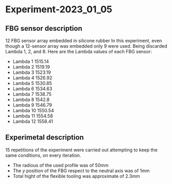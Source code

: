 # Experiment-2023_01_05

## FBG sensor description 
12 FBG sensor array embedded in silicone rubber 
In this experiment, even though a 12-sensor array was embedded only 9 were used. Being discarded Lambda 1, 2, and 8.
Here are the Lambda values of each FBG sensor: 
- Lambda 1 1515.14
- Lambda 2 1519.19
- Lambda 3 1523.19
- Lambda 4 1526.92
- Lambda 5 1530.85
- Lambda 6 1534.63
- Lambda 7 1538.75
- Lambda 8 1542.8
- Lambda 9 1546.79
- Lambda 10 1550.54
- Lambda 11 1554.58
- Lambda 12 1558.41

## Experimetal description
15 repetitions of the experiment were carried out attempting to keep the same conditions, on every iteration.
- The radious of the used profile was of 50mm
- The *y* position of the FBG respect to the neutral axis was of 1mm
- Total hight of the flexible tooling was approximate of 2.3mm

